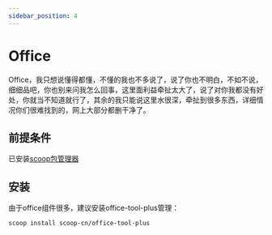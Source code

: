 ```yaml
---
sidebar_position: 4
---
```


# Office
Office，我只想说懂得都懂，不懂的我也不多说了，说了你也不明白，不如不说，细细品吧，你也别来问我怎么回事，这里面利益牵扯太大了，说了对你我都没有好处，你就当不知道就行了，其余的我只能说这里水很深，牵扯到很多东西，详细情况你们很难找到的，网上大部分都删干净了。

## 前提条件
已安装[scoop包管理器](./包管理器.md)

## 安装
由于office组件很多，建议安装office-tool-plus管理：
```sh title="PowerShell"
scoop install scoop-cn/office-tool-plus
```

<!-- ![alt text](image.png) -->